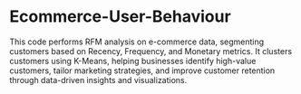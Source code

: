 # Ecommerce-User-Behaviour
This code performs RFM analysis on e-commerce data, segmenting customers based on Recency, Frequency, and Monetary metrics. It clusters customers using K-Means, helping businesses identify high-value customers, tailor marketing strategies, and improve customer retention through data-driven insights and visualizations.
